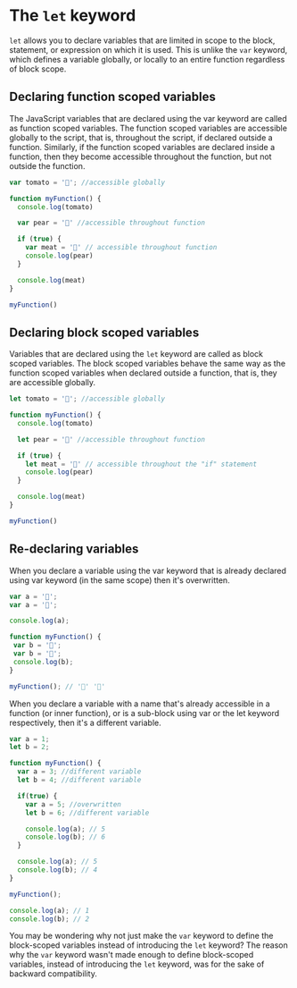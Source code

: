 # The `let` keyword

`let` allows you to declare variables that are limited in scope to the block, statement, or expression on which it is used. This is unlike the `var` keyword, which defines a variable globally, or locally to an entire function regardless of block scope.

## Declaring function scoped variables

The JavaScript variables that are declared using the var keyword are called as function scoped variables. The function scoped variables are accessible globally to the script, that is, throughout the script, if declared outside a function. Similarly, if the function scoped variables are declared inside a function, then they become accessible throughout the function, but not outside the function.

```javascript
var tomato = '🍅'; //accessible globally

function myFunction() {
  console.log(tomato)

  var pear = '🍐' //accessible throughout function

  if (true) {
    var meat = '🍖' // accessible throughout function
    console.log(pear)
  }

  console.log(meat)
}

myFunction()
```

## Declaring block scoped variables

Variables that are declared using the `let` keyword are called as block scoped variables. The block scoped variables behave the same way as the function scoped variables when declared outside a function, that is, they are accessible globally.

```javascript
let tomato = '🍅'; //accessible globally

function myFunction() {
  console.log(tomato)

  let pear = '🍐' //accessible throughout function

  if (true) {
    let meat = '🍖' // accessible throughout the "if" statement
    console.log(pear)
  }

  console.log(meat)
}

myFunction()
```

## Re-declaring variables

When you declare a variable using the var keyword that is already declared using var keyword (in the same scope) then it's overwritten.

```javascript
var a = '🍅';
var a = '🍖';

console.log(a);

function myFunction() {
 var b = '🍖';
 var b = '🍐';
 console.log(b);
}

myFunction(); // '🍖' '🍐'
```

When you declare a variable with a name that's already accessible in a function (or inner function), or is a sub-block using var or the let keyword respectively, then it's a different variable.

```javascript
var a = 1;
let b = 2;

function myFunction() {
  var a = 3; //different variable
  let b = 4; //different variable

  if(true) {
    var a = 5; //overwritten
    let b = 6; //different variable

    console.log(a); // 5
    console.log(b); // 6
  }

  console.log(a); // 5
  console.log(b); // 4
}

myFunction();

console.log(a); // 1
console.log(b); // 2
```

You may be wondering why not just make the `var` keyword to define the block-scoped variables instead of introducing the `let` keyword? The reason why the
`var` keyword wasn't made enough to define block-scoped variables, instead of introducing the `let` keyword, was for the sake of backward compatibility.